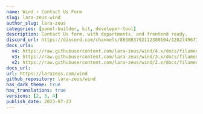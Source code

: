 ```yaml
---
name: Wind ⚡️ Contact Us Form
slug: lara-zeus-wind
author_slug: lara-zeus
categories: [panel-builder, kit, developer-tool]
description: Contact Us form, with departments, and frontend ready.
discord_url: https://discord.com/channels/883083792112300104/1282749673597173760
docs_urls:
  v4: https://raw.githubusercontent.com/lara-zeus/wind/4.x/docs/filament.md
  v3: https://raw.githubusercontent.com/lara-zeus/wind/3.x/docs/filament.md
  v2: https://raw.githubusercontent.com/lara-zeus/wind/2.x/docs/filament.md
docs_url: 
url: https://larazeus.com/wind
github_repository: lara-zeus/wind
has_dark_theme: true
has_translations: true
versions: [2, 3, 4]
publish_date: 2023-07-23
---
```

